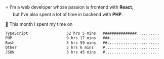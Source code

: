 ⭐ I'm a web developer whose passion is frontend with <b>React</b>,<br/>
&nbsp; &nbsp; &nbsp; but I've also spent a lot of time in backend with <b>PHP</b>.

📅 This month I spent my time on

<!--START_SECTION:waka-->

```txt
TypeScript                 52 hrs 5 mins   ###############..........   59.35 %
PHP                        9 hrs 17 mins   ###......................   10.60 %
Bash                       5 hrs 59 mins   ##.......................   06.83 %
Other                      5 hrs 6 mins    #........................   05.82 %
JSON                       3 hrs 45 mins   #........................   04.28 %
```

<!--END_SECTION:waka-->
